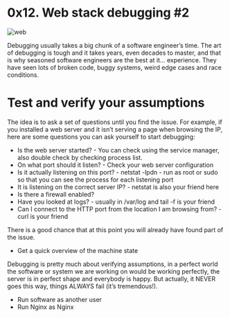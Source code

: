 # 0x12. Web stack debugging #2  
![web](https://s3.amazonaws.com/intranet-projects-files/holbertonschool-sysadmin_devops/287/99littlebugsinthecode-holberton.jpg)  

Debugging usually takes a big chunk of a software engineer’s time. The art of debugging is tough and it takes years, even decades to master, and that is why seasoned software engineers are the best at it… experience. They have seen lots of broken code, buggy systems, weird edge cases and race conditions.  

# Test and verify your assumptions  
The idea is to ask a set of questions until you find the issue. For example, if you installed a web server and it isn’t serving a page when browsing the IP, here are some questions you can ask yourself to start debugging:  

* Is the web server started? - You can check using the service manager, also double check by checking process list.  
* On what port should it listen? - Check your web server configuration  
* Is it actually listening on this port? - netstat -lpdn - run as root or sudo so that you can see the process for each listening port  
* It is listening on the correct server IP? - netstat is also your friend here  
* Is there a firewall enabled?  
* Have you looked at logs? - usually in /var/log and tail -f is your friend  
* Can I connect to the HTTP port from the location I am browsing from? - curl is your friend  

There is a good chance that at this point you will already have found part of the issue.

- Get a quick overview of the machine state  

Debugging is pretty much about verifying assumptions, in a perfect world the software or system we are working on would be working perfectly, the server is in perfect shape and everybody is happy. But actually, it NEVER goes this way, things ALWAYS fail (it’s tremendous!).  

* Run software as another user
* Run Nginx as Nginx
